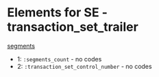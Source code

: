 # Elements for SE - transaction_set_trailer
[segments](../segments.md)
* 1: `:segments_count` - no codes
* 2: `:transaction_set_control_number` - no codes
